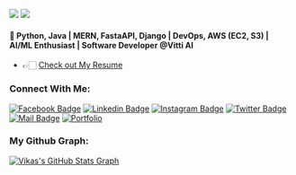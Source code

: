 
![](https://komarev.com/ghpvc/?username=vikasji14&color=brightgreen)
     <img src="https://visitor-badge.laobi.icu/badge?page_id=vikasji14.vikasji14" />

<h4>🔭 Python, Java | MERN, FastaAPI, Django | DevOps, AWS (EC2, S3) | AI/ML Enthusiast | Software Developer @Vitti AI </h4>

- 👉🏻 [Check out My Resume](https://drive.google.com/file/d/13BvVdOpDJJxBvxYtM8FqdcQ49YG63HYB/view?usp=sharing)



### Connect With Me:

[![Facebook Badge](https://img.shields.io/badge/Facebook-1877F2?style=for-the-badge&logo=facebook&logoColor=white)](https://facebook.com)
[![Linkedin Badge](https://img.shields.io/badge/LinkedIn-0077B5?style=for-the-badge&logo=linkedin&logoColor=white)](https://www.linkedin.com/in/vikasji14/)
[![Instagram Badge](https://img.shields.io/badge/Instagram-E4405F?style=for-the-badge&logo=instagram&logoColor=white)](https://instagram.com/vikasvikas.it)
[![Twitter Badge](https://img.shields.io/badge/Twitter-1DA1F2?style=for-the-badge&logo=twitter&logoColor=white)](https://twitter.com/)
[![Mail Badge](https://img.shields.io/badge/Gmail-D14836?style=for-the-badge&logo=gmail&logoColor=white)](mailto:vikasdbg453@gmail.com)
[![Portfolio](https://img.shields.io/badge/Portfolio-000000?style=for-the-badge&logo=internet-explorer&logoColor=white)](https://vikasji.netlify.app/)




### My Github Graph:
<a align="center" href="https://github.com/vikasji14/gihubinfovikas">
  <img align="center" src="https://github-profile-summary-cards.vercel.app/api/cards/profile-details?username=vikasji14&theme=radical&hide_border=true)](https://github.com/vikasji14" alt="Vikas's GitHub Stats Graph"/>
</a>






